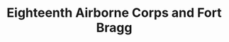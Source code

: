 ---
layout: repo
title: "Eighteenth Airborne Corps and Fort Bragg"
id: 4785
permalink: repos/4785/
---